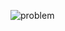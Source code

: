 ![problem](https://user-images.githubusercontent.com/42868745/46918869-d3046900-cfd7-11e8-8736-40b226090fc6.jpg)

